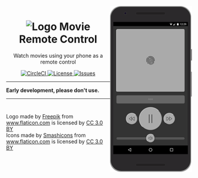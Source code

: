<img src="docs/remote-control.png" height="450" align="right">

<h1 align="center">
  <img alt="Logo" src="https://image.flaticon.com/icons/svg/421/421829.svg" height="48">
  Movie Remote Control
</h1>

<p align="center">
  Watch movies using your phone as a remote control
</p>

<p align="center">
  <a href="https://circleci.com/gh/n4bb12/workflows/movie-remote-control">
    <img alt="CircleCI" src="https://flat.badgen.net/circleci/github/n4bb12/movie-remote-control?icon=circleci">
  </a>
  <!-- <a href="https://david-dm.org/n4bb12/movie-remote-control">
    <img alt="Dependencies" src="https://flat.badgen.net/david/dep/n4bb12/movie-remote-control?icon=npm">
  </a> -->
  <a href="https://raw.githubusercontent.com/n4bb12/movie-remote-control/master/LICENSE">
    <img alt="License" src="https://flat.badgen.net/github/license/n4bb12/movie-remote-control?icon=github">
  </a>
  <!-- <a href="https://hub.docker.com/r/n4bb1/movie-remote-control">
    <img alt="Docker" src="https://flat.badgen.net/badge/docker/n4bb1%2Fmovie-remote-control/22b8eb?icon=docker">
  </a> -->
  <!-- <a href="https://app.netlify.com/sites/movie-remote-control/deploys">
    <img alt="Netlify" src="https://img.shields.io/badge/netlify-movie-remote-control.netlify.com-00ad9f.svg?style=flat-square&logo=netlify">
  </a> -->
  <a href="https://github.com/n4bb12/movie-remote-control/issues/new">
    <img alt="Issues" src="https://flat.badgen.net/badge/github/create issue/pink?icon=github">
  </a>
</p>

<!-- <p align="center">
  <img src="docs/remote-control.png" height="400">
  <img src="docs/pairing.png" width="400">
</p> -->

<hr>

**Early development, please don't use.**

<hr>

<!-- ## Run with Docker

Quickly test it out:

```text
docker run \
  --name movie-remote-control \
  --publish 8080:80 \
  --interactive \
  --tty \
  --rm \
  n4bb1/movie-remote-control:0.0.0-1
```

Autostart it:

```text
docker run \
  --name movie-remote-control \
  --publish 8080:80 \
  --interactive \
  --tty \
  --detach \
  --restart unless-stopped \
  n4bb1/movie-remote-control:0.0.0-1
``` -->

<!-- ## Run with Node.js -->

#

Logo made by <a href="http://www.freepik.com" title="Freepik">Freepik</a> from <a href="https://www.flaticon.com/free-icon/television_421829" title="Flaticon">www.flaticon.com</a> is licensed by <a href="http://creativecommons.org/licenses/by/3.0/" title="Creative Commons BY 3.0" target="_blank">CC 3.0 BY</a><br>
Icons made by <a href="https://www.flaticon.com/authors/smashicons" title="Smashicons">Smashicons</a> from <a href="https://www.flaticon.com/packs/essential-set-2" title="Flaticon">www.flaticon.com</a> is licensed by <a href="http://creativecommons.org/licenses/by/3.0/" title="Creative Commons BY 3.0" target="_blank">CC 3.0 BY</a>
